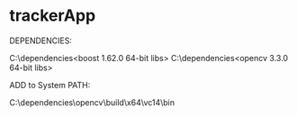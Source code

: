 # trackerApp

DEPENDENCIES:

C:\dependencies\<boost 1.62.0 64-bit libs>
C:\dependencies\<opencv 3.3.0 64-bit libs>


ADD to System PATH:

C:\dependencies\opencv\build\x64\vc14\bin
